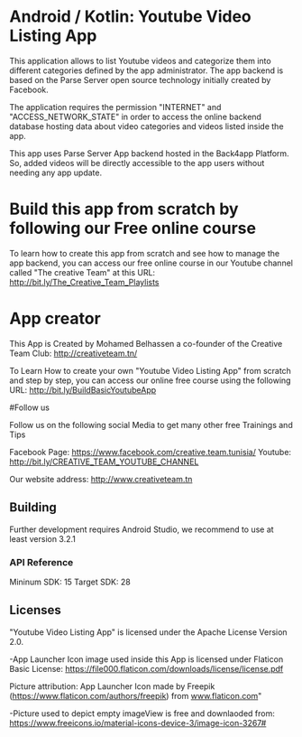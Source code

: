# Android / Kotlin: Youtube Video Listing App

This application allows to list Youtube videos and categorize them into different categories defined by the app administrator. 
The app backend is based on the Parse Server open source technology initially created by Facebook.


The application requires the permission "INTERNET" and "ACCESS_NETWORK_STATE" in order to access the online backend database hosting data about video categories and videos listed inside the app.

This app uses Parse Server App backend hosted in the Back4app Platform.
So, added videos will be directly accessible to the app users without needing any app update.

# Build this app from scratch by following our Free online course
To learn how to create this app from scratch and see how to manage the app backend, you can access our free online course in our Youtube channel called "The creative Team" at this URL: 
http://bit.ly/The_Creative_Team_Playlists


# App creator 
This App is Created by Mohamed Belhassen a co-founder of the Creative Team Club: http://creativeteam.tn/

To Learn How to create your own "Youtube Video Listing App" from scratch and step by step, you can access our online free course using the following URL:
http://bit.ly/BuildBasicYoutubeApp

#Follow us

Follow us on the following social Media to get many other free Trainings and Tips

Facebook Page: https://www.facebook.com/creative.team.tunisia/
Youtube: http://bit.ly/CREATIVE_TEAM_YOUTUBE_CHANNEL

Our website address: http://www.creativeteam.tn


## Building

Further development requires Android Studio, we recommend to use at least version 3.2.1
 
### API Reference

Mininum SDK: 15
Target SDK: 28 

## Licenses

"Youtube Video Listing App" is licensed under the Apache License Version 2.0.  

-App Launcher Icon image used inside this App is licensed under Flaticon Basic License: https://file000.flaticon.com/downloads/license/license.pdf

Picture attribution: App Launcher Icon made by Freepik (https://www.flaticon.com/authors/freepik) from www.flaticon.com"

-Picture used to depict empty imageView is free and downlaoded from: https://www.freeicons.io/material-icons-device-3/image-icon-3267#
